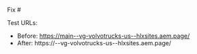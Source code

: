 Fix #<gh-issue-id>

Test URLs:
- Before: https://main--vg-volvotrucks-us--hlxsites.aem.page/
- After: https://<branch>--vg-volvotrucks-us--hlxsites.aem.page/
